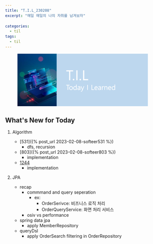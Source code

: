 ```yaml
---
title: "T.I.L_230208"
excerpt: "매일 매일의 나의 자취를 남겨보자"

categories:
  - til
tags:
  - til
---
```

<figure>
    <img src="/assets/images/til_image.png">
</figure>

## What's New for  Today   
1. Algorithm
    - [531]({% post_url 2023-02-08-softeer531 %})
        - dfs, recursion
    - [803]({% post_url 2023-02-08-softeer803 %})
        - implementation
    - [1244](https://www.acmicpc.net/problem/1244)
        - implementation


2. JPA
    - recap
        - commmand and query seperation
            - ex:
                - OrderSerivce: 비즈니스 로직 처리
                - OrderQueryService: 화면 처리 서비스
        - osiv vs performance
    - spring data jpa
        - apply MemberRepository
    - queryDsl
        - apply OrderSearch filtering in OrderRepository

        